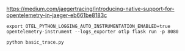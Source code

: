 https://medium.com/jaegertracing/introducing-native-support-for-opentelemetry-in-jaeger-eb661be8183c

```
export OTEL_PYTHON_LOGGING_AUTO_INSTRUMENTATION_ENABLED=true
opentelemetry-instrument --logs_exporter otlp flask run -p 8080
```

```
python basic_trace.py
```